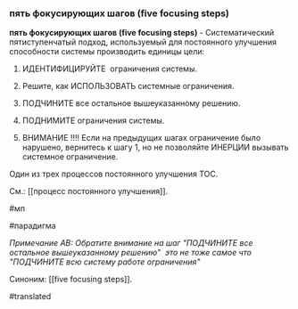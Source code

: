 ### пять фокусирующих шагов (five focusing steps)

**пять фокусирующих шагов (five focusing steps)** - Систематический пятиступенчатый подход, используемый для постоянного улучшения способности системы производить единицы цели:

1. ИДЕНТИФИЦИРУЙТЕ  ограничения системы.

2. Решите, как ИСПОЛЬЗОВАТЬ системные ограничения.

3. ПОДЧИНИТЕ все остальное вышеуказанному решению.

4. ПОДНИМИТЕ ограничения системы.

5. ВНИМАНИЕ !!!! Если на предыдущих шагах ограничение было нарушено, вернитесь к шагу 1, но не позволяйте ИНЕРЦИИ вызывать системное ограничение.

Один из трех процессов постоянного улучшения ТОС.

См.: [[процесс постоянного улучшения]].

#мп

#парадигма

*Примечание АВ: Обратите внимание на шаг "ПОДЧИНИТЕ все остальное вышеуказанному решению"  это не тоже самое что "ПОДЧИНИТЕ всю систему работе ограничения"*

Синоним: [[five focusing steps]].

#translated
